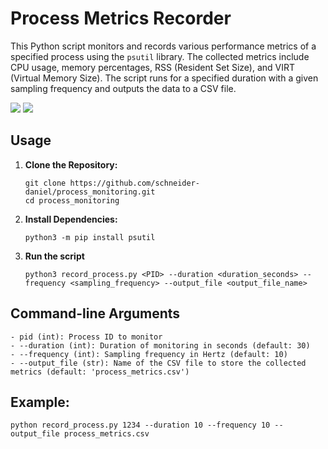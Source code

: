 # Process Metrics Recorder

This Python script monitors and records various performance metrics of a specified process using the `psutil` library. The collected metrics include CPU usage, memory percentages, RSS (Resident Set Size), and VIRT (Virtual Memory Size). The script runs for a specified duration with a given sampling frequency and outputs the data to a CSV file.

![](https://img.shields.io/badge/OS-Linux-informational?style=flat&logo=linux&logoColor=white&color=008080)
![](https://img.shields.io/badge/Code-Python-informational?style=flat&logo=python&logoColor=white&color=008080)
## Usage

1. **Clone the Repository:**
   ```
   git clone https://github.com/schneider-daniel/process_monitoring.git 
   cd process_monitoring
   ```
2. **Install Dependencies:**
   ```
   python3 -m pip install psutil
   ```
3. **Run the script**
   ```
   python3 record_process.py <PID> --duration <duration_seconds> --frequency <sampling_frequency> --output_file <output_file_name>
   ```

## Command-line Arguments
   ```
   - pid (int): Process ID to monitor
   - --duration (int): Duration of monitoring in seconds (default: 30)
   - --frequency (int): Sampling frequency in Hertz (default: 10)
   - --output_file (str): Name of the CSV file to store the collected metrics (default: 'process_metrics.csv')
   ```

## Example:
```
python record_process.py 1234 --duration 10 --frequency 10 --output_file process_metrics.csv

```